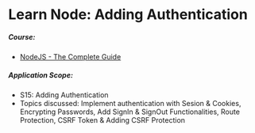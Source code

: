 # Learn Node: Adding Authentication

##### Course:

- [NodeJS - The Complete Guide](https://www.udemy.com/course/nodejs-the-complete-guide)

##### Application Scope:

- S15: Adding Authentication
- Topics discussed: Implement authentication with Sesion & Cookies, Encrypting Passwords, Add SignIn & SignOut Functionalities, Route Protection, CSRF Token & Adding CSRF Protection
